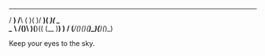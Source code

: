 
 ___    __    __  __  ___  ____  ____ 
/ __)  /__\  (  )(  )/ __)( ___)(  _ \
\__ \ /(__)\  )(__)(( (__  )__)  )   /
(___/(__)(__)(______)\___)(____)(_)\_)


Keep your eyes to the sky.
